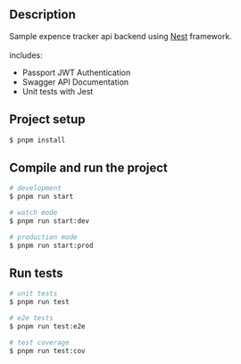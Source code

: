 
## Description

Sample expence tracker api backend using [Nest](https://github.com/nestjs/nest) framework.
<br/> <br/>
includes:
- Passport JWT Authentication
- Swagger API Documentation
- Unit tests with Jest

## Project setup

```bash
$ pnpm install
```

## Compile and run the project

```bash
# development
$ pnpm run start

# watch mode
$ pnpm run start:dev

# production mode
$ pnpm run start:prod
```

## Run tests

```bash
# unit tests
$ pnpm run test

# e2e tests
$ pnpm run test:e2e

# test coverage
$ pnpm run test:cov
```
